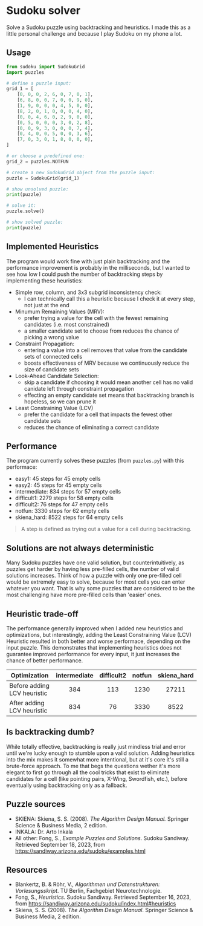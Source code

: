 # Sudoku solver

Solve a Sudoku puzzle using backtracking and heuristics. I made this as a little personal challenge and because I play Sudoku on my phone a lot.

## Usage

~~~Python
from sudoku import SudokuGrid
import puzzles

# define a puzzle input:
grid_1 = [
    [0, 0, 0, 2, 6, 0, 7, 0, 1],
    [6, 8, 0, 0, 7, 0, 0, 9, 0],
    [1, 9, 0, 0, 0, 4, 5, 0, 0],
    [8, 2, 0, 1, 0, 0, 0, 4, 0],
    [0, 0, 4, 6, 0, 2, 9, 0, 0],
    [0, 5, 0, 0, 0, 3, 0, 2, 8],
    [0, 0, 9, 3, 0, 0, 0, 7, 4],
    [0, 4, 0, 0, 5, 0, 0, 3, 6],
    [7, 0, 3, 0, 1, 8, 0, 0, 0],
]

# or choose a predefined one:
grid_2 = puzzles.NOTFUN

# create a new SudokuGrid object from the puzzle input:
puzzle = SudokuGrid(grid_1)

# show unsolved puzzle:
print(puzzle)

# solve it:
puzzle.solve()

# show solved puzzle:
print(puzzle)
~~~

## Implemented Heuristics

The program would work fine with just plain backtracking and the performance improvement is probably in the milliseconds, but I wanted to see how low I could push the number of backtracking steps by implementing these heuristics:

- Simple row, column, and 3x3 subgrid inconsistency check:
  - I can technically call this a heuristic because I check it at every step, not just at the end
- Minumum Remaining Values (MRV):
  - prefer trying a value for the cell with the fewest remaining candidates (i.e. most constrained)
  - a smaller candidate set to choose from reduces the chance of picking a wrong value
- Constraint Propagation:
  - entering a value into a cell removes that value from the candidate sets of connected cells
  - boosts effectiveness of MRV because we continuously reduce the size of candidate sets
- Look-Ahead Candidate Selection:
  - skip a candidate if choosing it would mean another cell has no valid canidate left through constraint propagation
  - effecting an empty candidate set means that backtracking branch is hopeless, so we can prune it
- Least Constraining Value (LCV)
  - prefer the candidate for a cell that impacts the fewest other candidate sets
  - reduces the chance of eliminating a correct candidate

## Performance

The program currently solves these puzzles (from `puzzles.py`) with this performace:

- easy1: 45 steps for 45 empty cells
- easy2: 45 steps for 45 empty cells
- intermediate: 834 steps for 57 empty cells
- difficult1: 2279 steps for 58 empty cells
- difficult2: 76 steps for 47 empty cells
- notfun: 3330 steps for 62 empty cells
- skiena_hard: 8522 steps for 64 empty cells

> A step is defined as trying out a value for a cell during backtracking.

## Solutions are not always deterministic

Many Sudoku puzzles have one valid solution, but counterintuitively, as puzzles get harder by having less pre-filled cells, the number of valid solutions increases. Think of how a puzzle with only one pre-filled cell would be extremely easy to solve, because for most cells you can enter whatever you want. That is why some puzzles that are considered to be the most challenging have more pre-filled cells than 'easier' ones.

## Heuristic trade-off

The performance generally improved when I added new heuristics and optimizations, but interestingly, adding the Least Constraining Value (LCV) Heuristic resulted in both better and worse performace, depending on the input puzzle. This demonstrates that implementing heuristics does not guarantee improved performance for every input, it just increases the chance of better performance.

| Optimization                | intermediate | difficult2 | notfun | skiena_hard |
|-----------------------------|:------------:|:----------:|:------:|:-----------:|
| Before adding LCV heuristic |      384     |     113    |  1230  |    27211    |
| After adding LCV heuristic  |      834     |     76     |  3330  |     8522    |

## Is backtracking dumb?

While totally effective, backtracking is really just mindless trial and error until we're lucky enough to stumble upon a valid solution. Adding heuristics into the mix makes it somewhat more intentional, but at it's core it's still a brute-force approach. To me that begs the questions wether it's more elegant to first go through all the cool tricks that exist to eliminate candidates for a cell (like pointing pairs, X-Wing, Swordfish, etc.), before eventually using backtracking only as a fallback.

## Puzzle sources

- SKIENA: Skiena, S. S. (2008). _The Algorithm Design Manual._ Springer Science & Business Media, 2 edition.
- INKALA: Dr. Arto Inkala
- All other: Fong, S., _Example Puzzles and Solutions_. Sudoku Sandiway. Retrieved September 18, 2023, from <https://sandiway.arizona.edu/sudoku/examples.html>

## Resources

- Blankertz, B. & Röhr, V., _Algorithmen und Datenstrukturen: Vorlesungsskript_. TU Berlin, Fachgebiet Neurotechnologie.
- Fong, S., _Heuristics_. Sudoku Sandiway. Retrieved September 16, 2023, from <https://sandiway.arizona.edu/sudoku/index.html#heuristics>
- Skiena, S. S. (2008). _The Algorithm Design Manual_. Springer Science & Business Media, 2 edition.
